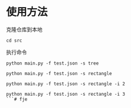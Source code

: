 # 使用方法

克隆仓库到本地

```
cd src
```

执行命令

```
python main.py -f test.json -s tree
```

```
python main.py -f test.json -s rectangle
```

```
python main.py -f test.json -s rectangle -i 2
```

```
python main.py -f test.json -s rectangle -i 3
```# fje
